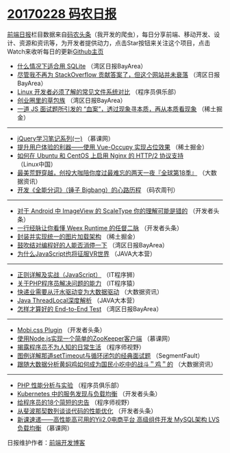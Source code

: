 # [20170228 码农日报](28.md)

[前端日报](https://qdkfweb.cn/c/news)栏目数据来自[码农头条](https://toutiao.qdkfweb.cn/)（我开发的爬虫），每日分享前端、移动开发、设计、资源和资讯等，为开发者提供动力，点击Star按钮来关注这个项目，点击Watch来收听每日的更新[Github主页](https://github.com/kujian/frontendDaily)
* [什么情况下适合用 SQLite](https://toutiao.qdkfweb.cn/27988.html) （湾区日报BayArea）
* [尽管我不再为 StackOverflow 贡献答案了，但这个网站并未衰落](https://toutiao.qdkfweb.cn/27987.html) （湾区日报BayArea）
* [Linux 开发者必须了解的常见文件系统对比](https://toutiao.qdkfweb.cn/28032.html) （程序员俱乐部）
* [创业圈里的草包族](https://toutiao.qdkfweb.cn/28009.html) （湾区日报BayArea）
* [一道 JS 面试题所引发的 &#8220;血案&#8221;，透过现象寻本质，再从本质看现象](https://toutiao.qdkfweb.cn/28081.html) （稀土掘金）

***
* [jQuery学习笔记系列(一)](https://toutiao.qdkfweb.cn/28006.html) （慕课网）
* [提升用户体验的利器——使用 Vue-Occupy 实现占位效果](https://toutiao.qdkfweb.cn/28082.html) （稀土掘金）
* [如何在 Ubuntu 和 CentOS 上启用 Nginx 的 HTTP/2 协议支持](https://toutiao.qdkfweb.cn/28017.html) （Linux中国）
* [最美荒野穿越，创投大咖陪你度过最难忘的两天一夜『全球第18季』](https://toutiao.qdkfweb.cn/28072.html) （大数据资讯）
* [开发《全能分词》（锤子 Bigbang）的心路历程](https://toutiao.qdkfweb.cn/28039.html) （码农周刊）

***
* [对于 Android 中 ImageView 的 ScaleType 你的理解可能是错的](https://toutiao.qdkfweb.cn/28094.html) （开发者头条）
* [一行经脉让你看懂 Weex Runtime 的任督二脉](https://toutiao.qdkfweb.cn/28095.html) （开发者头条）
* [封装并实现统一的图片加载架构](https://toutiao.qdkfweb.cn/28085.html) （稀土掘金）
* [鼓吹结对编程好的人能否消停一下](https://toutiao.qdkfweb.cn/28010.html) （湾区日报BayArea）
* [为什么JavaScript也将征服VR世界](https://toutiao.qdkfweb.cn/28030.html) （JAVA大本营）

***
* [正则详解及实战（JavaScript）](https://toutiao.qdkfweb.cn/28077.html) （IT程序狮）
* [关于PHP程序员解决问题的能力](https://toutiao.qdkfweb.cn/28045.html) （IT程序猿）
* [快递业需要从汗水驱动变为大数据驱动](https://toutiao.qdkfweb.cn/28067.html) （大数据资讯）
* [Java ThreadLocal深度解析](https://toutiao.qdkfweb.cn/28031.html) （JAVA大本营）
* [怎样才算好的 End-to-End Test](https://toutiao.qdkfweb.cn/28013.html) （湾区日报BayArea）

***
* [Mobi.css Plugin](https://toutiao.qdkfweb.cn/28100.html) （开发者头条）
* [使用Node.js实现一个简单的ZooKeeper客户端](https://toutiao.qdkfweb.cn/28004.html) （慕课网）
* [揭露程序员不为人知的日常生活](https://toutiao.qdkfweb.cn/28058.html) （程序师视野）
* [图例详解那道setTimeout与循环闭包的经典面试题](https://toutiao.qdkfweb.cn/28090.html) （SegmentFault）
* [跟随大数据分析黄焖鸡如何成为国民小吃中的战斗＂鸡＂的](https://toutiao.qdkfweb.cn/28069.html) （大数据资讯）

***
* [PHP 性能分析与实验](https://toutiao.qdkfweb.cn/28033.html) （程序员俱乐部）
* [Kubernetes 中的服务发现与负载均衡](https://toutiao.qdkfweb.cn/28036.html) （开发者头条）
* [给程序员的18个简短的忠告](https://toutiao.qdkfweb.cn/28060.html) （程序师视野）
* [从斐波那契数列谈谈代码的性能优化](https://toutiao.qdkfweb.cn/28037.html) （开发者头条）
* [新课速递——高性能高可用的Yii2.0电商平台 高级组件开发 MySQL架构 LVS负载均衡](https://toutiao.qdkfweb.cn/28007.html) （慕课网）

日报维护作者：[前端开发博客](https://qdkfweb.cn/) 